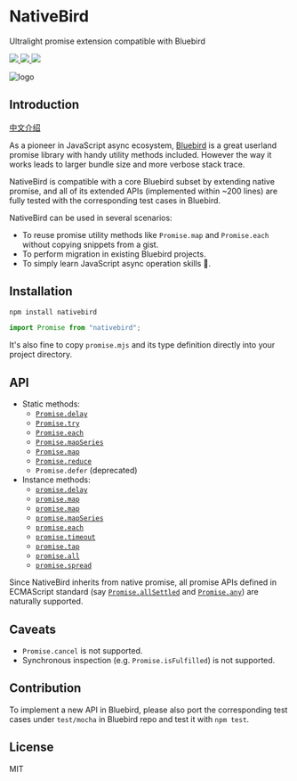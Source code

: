# NativeBird

Ultralight promise extension compatible with Bluebird

<a href="./package.json">
  <img src="https://img.shields.io/npm/v/nativebird.svg?maxAge=300&color=f4e335"/>
</a>
<a href="./package.json">
  <img src="https://img.shields.io/bundlephobia/min/nativebird"/>
</a>
<a href="./package.json">
  <!-- NOTE after "npm run coverage", check whether next line of code formatted correctly -->
  <img src="https://img.shields.io/badge/Coverage-100%25-83A603.svg?prefix=$coverage$">
</a>

![logo](./logo.png)

## Introduction

[中文介绍](https://zhuanlan.zhihu.com/p/536154525)

As a pioneer in JavaScript async ecosystem, [Bluebird](http://bluebirdjs.com/) is a great userland promise library with handy utility methods included. However the way it works leads to larger bundle size and more verbose stack trace.

NativeBird is compatible with a core Bluebird subset by extending native promise, and all of its extended APIs (implemented within ~200 lines) are fully tested with the corresponding test cases in Bluebird.

NativeBird can be used in several scenarios:

- To reuse promise utility methods like `Promise.map` and `Promise.each` without copying snippets from a gist.
- To perform migration in existing Bluebird projects.
- To simply learn JavaScript async operation skills 🐶.

## Installation

```sh
npm install nativebird
```

```js
import Promise from "nativebird";
```

It's also fine to copy `promise.mjs` and its type definition directly into your project directory.

## API

- Static methods:
  - [`Promise.delay`](http://bluebirdjs.com/docs/api/promise.delay.html)
  - [`Promise.try`](http://bluebirdjs.com/docs/api/promise.try.html)
  - [`Promise.each`](http://bluebirdjs.com/docs/api/promise.each.html)
  - [`Promise.mapSeries`](http://bluebirdjs.com/docs/api/promise.mapseries.html)
  - [`Promise.map`](http://bluebirdjs.com/docs/api/promise.map.html)
  - [`Promise.reduce`](http://bluebirdjs.com/docs/api/promise.reduce.html)
  - `Promise.defer` (deprecated)
- Instance methods:
  - [`promise.delay`](http://bluebirdjs.com/docs/api/delay.html)
  - [`promise.map`](http://bluebirdjs.com/docs/api/map.html)
  - [`promise.map`](http://bluebirdjs.com/docs/api/reduce.html)
  - [`promise.mapSeries`](http://bluebirdjs.com/docs/api/mapseries.html)
  - [`promise.each`](http://bluebirdjs.com/docs/api/each.html)
  - [`promise.timeout`](http://bluebirdjs.com/docs/api/timeout.html)
  - [`promise.tap`](http://bluebirdjs.com/docs/api/tap.html)
  - [`promise.all`](http://bluebirdjs.com/docs/api/all.html)
  - [`promise.spread`](http://bluebirdjs.com/docs/api/spread.html)

Since NativeBird inherits from native promise, all promise APIs defined in ECMAScript standard (say [`Promise.allSettled`](https://developer.mozilla.org/en-US/docs/Web/JavaScript/Reference/Global_Objects/Promise/allSettled) and [`Promise.any`](https://developer.mozilla.org/en-US/docs/Web/JavaScript/Reference/Global_Objects/Promise/any)) are naturally supported.

## Caveats

- `Promise.cancel` is not supported.
- Synchronous inspection (e.g. `Promise.isFulfilled`) is not supported.

## Contribution

To implement a new API in Bluebird, please also port the corresponding test cases under `test/mocha` in Bluebird repo and test it with `npm test`.

## License

MIT
